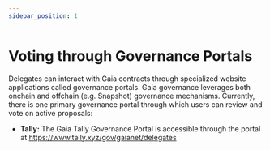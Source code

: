 ```yaml
---
sidebar_position: 1
---
```

# Voting through Governance Portals

Delegates can interact with Gaia contracts through specialized website applications called governance portals. Gaia governance leverages both onchain and offchain (e.g. Snapshot) governance mechanisms. Currently, there is one primary governance portal through which users can review and vote on active proposals: 

* **Tally:** The Gaia Tally Governance Portal is accessible through the portal at <https://www.tally.xyz/gov/gaianet/delegates>
